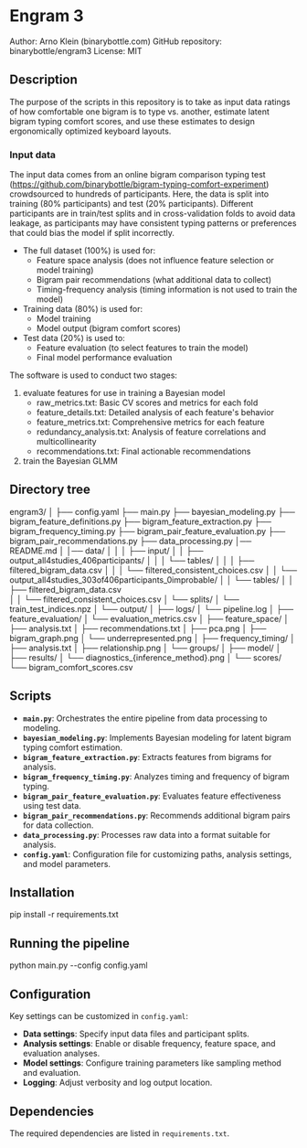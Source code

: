 # Engram 3
Author: Arno Klein (binarybottle.com)
GitHub repository: binarybottle/engram3
License: MIT 

## Description
The purpose of the scripts in this repository is to take as input data 
ratings of how comfortable one bigram is to type vs. another,
estimate latent bigram typing comfort scores, and use these estimates
to design ergonomically optimized keyboard layouts.

### Input data
The input data comes from an online bigram comparison typing test 
(https://github.com/binarybottle/bigram-typing-comfort-experiment) 
crowdsourced to hundreds of participants.
Here, the data is split into training (80% participants) and test (20% participants). Different participants are in train/test splits and in cross-validation folds to avoid data leakage, as participants may have consistent typing patterns or preferences that could bias the model if split incorrectly.
- The full dataset (100%) is used for:
  - Feature space analysis (does not influence feature selection or model training)
  - Bigram pair recommendations (what additional data to collect)
  - Timing-frequency analysis (timing information is not used to train the model)
- Training data (80%) is used for:
  - Model training
  - Model output (bigram comfort scores)
- Test data (20%) is used to:
  - Feature evaluation (to select features to train the model)
  - Final model performance evaluation

The software is used to conduct two stages: 
1. evaluate features for use in training a Bayesian model
   - raw_metrics.txt: Basic CV scores and metrics for each fold
   - feature_details.txt: Detailed analysis of each feature's behavior
   - feature_metrics.txt: Comprehensive metrics for each feature
   - redundancy_analysis.txt: Analysis of feature correlations and multicollinearity
   - recommendations.txt: Final actionable recommendations
2. train the Bayesian GLMM

## Directory tree
engram3/
│
├── config.yaml
├── main.py
├── bayesian_modeling.py
├── bigram_feature_definitions.py
├── bigram_feature_extraction.py 
├── bigram_frequency_timing.py
├── bigram_pair_feature_evaluation.py
├── bigram_pair_recommendations.py
├── data_processing.py
│── README.md
│
│── data/
│   │
│   ├── input/
│   │   ├── output_all4studies_406participants/
│   │   │   └── tables/
│   │   │       ├── filtered_bigram_data.csv
│   │   │       └── filtered_consistent_choices.csv
│   │   └── output_all4studies_303of406participants_0improbable/
│   │       └── tables/
│   │           ├── filtered_bigram_data.csv  
│   │           └── filtered_consistent_choices.csv
│   └── splits/
│       └── train_test_indices.npz
│
└── output/
    │
    ├── logs/
    │   └── pipeline.log
    │
    ├── feature_evaluation/
    │   └── evaluation_metrics.csv
    │
    ├── feature_space/
    │   ├── analysis.txt
    │   ├── recommendations.txt 
    │   ├── pca.png
    │   ├── bigram_graph.png
    │   └── underrepresented.png
    │
    ├── frequency_timing/
    │   ├── analysis.txt
    │   ├── relationship.png
    │   └── groups/
    │
    ├── model/
    │   ├── results/
    │   └── diagnostics_{inference_method}.png
    │
    └── scores/
        └── bigram_comfort_scores.csv

## Scripts
- **`main.py`**: Orchestrates the entire pipeline from data processing to modeling.
- **`bayesian_modeling.py`**: Implements Bayesian modeling for latent bigram typing comfort estimation.
- **`bigram_feature_extraction.py`**: Extracts features from bigrams for analysis.
- **`bigram_frequency_timing.py`**: Analyzes timing and frequency of bigram typing.
- **`bigram_pair_feature_evaluation.py`**: Evaluates feature effectiveness using test data.
- **`bigram_pair_recommendations.py`**: Recommends additional bigram pairs for data collection.
- **`data_processing.py`**: Processes raw data into a format suitable for analysis.
- **`config.yaml`**: Configuration file for customizing paths, analysis settings, and model parameters.

## Installation
pip install -r requirements.txt

## Running the pipeline
python main.py --config config.yaml

## Configuration
Key settings can be customized in `config.yaml`:
- **Data settings**: Specify input data files and participant splits.
- **Analysis settings**: Enable or disable frequency, feature space, and evaluation analyses.
- **Model settings**: Configure training parameters like sampling method and evaluation.
- **Logging**: Adjust verbosity and log output location.

## Dependencies
The required dependencies are listed in `requirements.txt`.